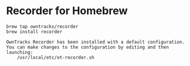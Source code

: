 # Recorder for Homebrew

```
brew tap owntracks/recorder
brew install recorder
```

```
OwnTracks Recorder has been installed with a default configuration.
You can make changes to the configuration by editing and then
launching:
    /usr/local/etc/ot-recorder.sh
```
